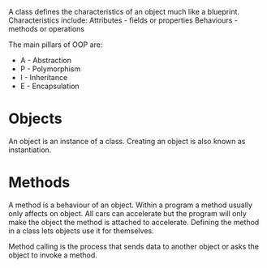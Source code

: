 A class defines the characteristics of an object much like a blueprint.
Characteristics include:
Attributes - fields or properties
Behaviours - methods or operations

The main pillars of OOP are:
- A - Abstraction
- P - Polymorphism
- I - Inheritance
- E - Encapsulation

# Objects
An object is an instance of a class. Creating an object is also known as instantiation.

# Methods
A method is a behaviour of an object. Within a program a method usually only affects on object. All cars can accelerate but the program will only make the object the method is attached to accelerate. Defining the method in a class lets objects use it for themselves.

Method calling is the process that sends data to another object or asks the object to invoke a method.